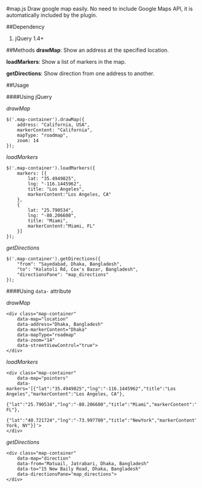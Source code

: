 #map.js
Draw google map easily. No need to include Google Maps API, it is automatically included by the plugin.

##Dependency
1. jQuery 1.4+

##Methods
**drawMap**: Show an address at the specified location.

**loadMarkers**: Show a list of markers in the map.

**getDirections**: Show direction from one address to another.


##Usage

####Using jQuery

*drawMap*

	$('.map-container').drawMap({
		address: "California, USA",
		markerContent: "California",
		mapType: "roadmap",
		zoom: 14
	});
	
*loadMarkers*

	$('.map-container').loadMarkers({
		markers: [{
			lat: "35.4949825",
			lng: "-116.1445962",
			title: "Los Angeles",
			markerContent:"Los Angeles, CA"
		},
		{
			lat: "25.790534",
			lng: "-80.206600",
			title: "Miami",
			markerContent:"Miami, FL"
		}]
	});

*getDirections*

	$('.map-container').getDirections({
		"from": "Sayedabad, Dhaka, Bangladesh",
		"to": "Kolatoli Rd, Cox's Bazar, Bangladesh",
		"directionsPane": "map_directions"
	});

####Using <code>data-</code> attribute

*drawMap*

	<div class="map-container"
		data-map="location"
		data-address="Dhaka, Bangladesh"
		data-markerContent="Dhaka"
		data-mapType="roadmap"
		data-zoom="14"
		data-streetViewControl="true">
	</div>

*loadMarkers*

	<div class="map-container"
		data-map="pointers"
		data-markers='[{"lat":"35.4949825","lng":"-116.1445962","title":"Los Angeles","markerContent":"Los Angeles, CA"},
					{"lat":"25.790534","lng":"-80.206600","title":"Miami","markerContent":"Miami, FL"},
					{"lat":"40.721724","lng":"-73.997780","title":"NewYork","markerContent":"New York, NY"}]'>
	</div>

*getDirections*

	<div class="map-container"
		data-map="direction"
		data-from="Matuail, Jatrabari, Dhaka, Bangladesh"
		data-to="15 New Baily Road, Dhaka, Bangladesh"
		data-directionsPane="map_directions">
	</div>
